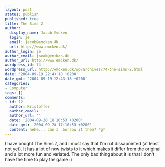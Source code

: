 ```yaml
---
layout: post
status: publish
published: true
title: The Sims 2
author:
  display_name: Jacob Emcken
  login: je
  email: jacob@emcken.dk
  url: http://www.emcken.dk/
author_login: je
author_email: jacob@emcken.dk
author_url: http://www.emcken.dk/
wordpress_id: 74
wordpress_url: http://emcken.dk/wp/archives/74-the-sims-2.html
date: '2004-09-19 22:43:18 +0200'
date_gmt: '2004-09-19 22:43:18 +0200'
categories:
- Computer
tags: []
comments:
- id: 12
  author: Kristoffer
  author_email: ''
  author_url: ''
  date: '2004-09-20 18:10:53 +0200'
  date_gmt: '2004-09-20 17:10:53 +0200'
  content: hehe... can I  borrow it then? *g*
---
```

I have bought The Sims 2, and I must say that I'm not dissapointed (at least not yet). It has a lot of new twists to it which makes it differ from the original and a lot more fun and variated. The only bad thing about it is that I don't have the time to play the game :)


